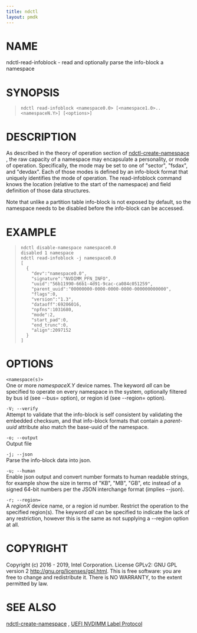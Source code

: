 ```yaml
---
title: ndctl
layout: pmdk
---
```


NAME
====

ndctl-read-infoblock - read and optionally parse the info-block a
namespace

SYNOPSIS
========

>     ndctl read-infoblock <namespace0.0> [<namespace1.0>..<namespaceN.Y>] [<options>]

DESCRIPTION
===========

As described in the theory of operation section of
[ndctl-create-namespace](ndctl-create-namespace.md) , the raw capacity of a namespace may
encapsulate a personality, or mode of operation. Specifically, the mode
may be set to one of "sector", "fsdax", and "devdax". Each of those
modes is defined by an info-block format that uniquely identifies the
mode of operation. The read-infoblock command knows the location
(relative to the start of the namespace) and field definition of those
data structures.

Note that unlike a partition table info-block is not exposed by default,
so the namespace needs to be disabled before the info-block can be
accessed.

EXAMPLE
=======

>     ndctl disable-namespace namespace0.0
>     disabled 1 namespace
>     ndctl read-infoblock -j namespace0.0
>     [
>       {
>         "dev":"namespace0.0",
>         "signature":"NVDIMM_PFN_INFO",
>         "uuid":"56b11990-66b1-4d91-9cac-ca084c051259",
>         "parent_uuid":"00000000-0000-0000-0000-000000000000",
>         "flags":0,
>         "version":"1.3",
>         "dataoff":69206016,
>         "npfns":1031680,
>         "mode":2,
>         "start_pad":0,
>         "end_trunc":0,
>         "align":2097152
>       }
>     ]

OPTIONS
=======

`<namespace(s)>`  
One or more *namespaceX.Y* device names. The keyword *all* can be
specified to operate on every namespace in the system, optionally
filtered by bus id (see --bus= option), or region id (see --region=
option).

`-V; --verify`  
Attempt to validate that the info-block is self consistent by validating
the embedded checksum, and that info-block formats that contain a
*parent-uuid* attribute also match the base-uuid of the namespace.

`-o; --output`  
Output file

`-j; --json`  
Parse the info-block data into json.

`-u; --human`  
Enable json output and convert number formats to human readable strings,
for example show the size in terms of "KB", "MB", "GB", etc instead of a
signed 64-bit numbers per the JSON interchange format (implies --json).

`-r; --region=`  
A *regionX* device name, or a region id number. Restrict the operation
to the specified region(s). The keyword *all* can be specified to
indicate the lack of any restriction, however this is the same as not
supplying a --region option at all.

COPYRIGHT
=========

Copyright (c) 2016 - 2019, Intel Corporation. License GPLv2: GNU GPL
version 2 <http://gnu.org/licenses/gpl.html>. This is free software: you
are free to change and redistribute it. There is NO WARRANTY, to the
extent permitted by law.

SEE ALSO
========

[ndctl-create-namespace](ndctl-create-namespace.md) , [UEFI NVDIMM Label
Protocol](http://www.uefi.org/sites/default/files/resources/UEFI_Spec_2_7.pdf)
